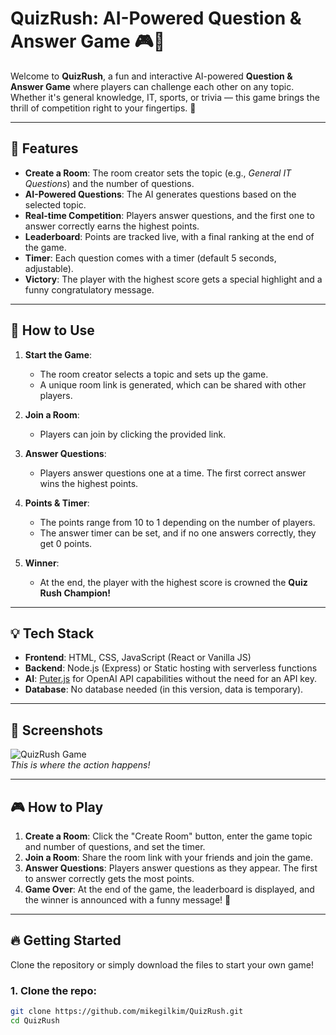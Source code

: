 # QuizRush: AI-Powered Question & Answer Game 🎮🧠

Welcome to **QuizRush**, a fun and interactive AI-powered **Question & Answer Game** where players can challenge each other on any topic. Whether it's general knowledge, IT, sports, or trivia — this game brings the thrill of competition right to your fingertips. 🎉

---

## 🚀 Features

- **Create a Room**: The room creator sets the topic (e.g., *General IT Questions*) and the number of questions.
- **AI-Powered Questions**: The AI generates questions based on the selected topic.
- **Real-time Competition**: Players answer questions, and the first one to answer correctly earns the highest points.
- **Leaderboard**: Points are tracked live, with a final ranking at the end of the game.
- **Timer**: Each question comes with a timer (default 5 seconds, adjustable).
- **Victory**: The player with the highest score gets a special highlight and a funny congratulatory message.
  
---

## 🔧 How to Use

1. **Start the Game**: 
   - The room creator selects a topic and sets up the game. 
   - A unique room link is generated, which can be shared with other players.
   
2. **Join a Room**: 
   - Players can join by clicking the provided link.
   
3. **Answer Questions**: 
   - Players answer questions one at a time. The first correct answer wins the highest points.
   
4. **Points & Timer**: 
   - The points range from 10 to 1 depending on the number of players.
   - The answer timer can be set, and if no one answers correctly, they get 0 points.
   
5. **Winner**: 
   - At the end, the player with the highest score is crowned the **Quiz Rush Champion!**

---

## 💡 Tech Stack

- **Frontend**: HTML, CSS, JavaScript (React or Vanilla JS)
- **Backend**: Node.js (Express) or Static hosting with serverless functions
- **AI**: [Puter.js](https://github.com/puters/puter.js) for OpenAI API capabilities without the need for an API key.
- **Database**: No database needed (in this version, data is temporary).

---

## 📸 Screenshots

![QuizRush Game](https://via.placeholder.com/600x300)  
*This is where the action happens!*

---

## 🎮 How to Play

1. **Create a Room**: Click the "Create Room" button, enter the game topic and number of questions, and set the timer.
2. **Join a Room**: Share the room link with your friends and join the game.
3. **Answer Questions**: Players answer questions as they appear. The first to answer correctly gets the most points.
4. **Game Over**: At the end of the game, the leaderboard is displayed, and the winner is announced with a funny message! 🎉

---

## 🔥 Getting Started

Clone the repository or simply download the files to start your own game!

### 1. Clone the repo:
```bash
git clone https://github.com/mikegilkim/QuizRush.git
cd QuizRush
